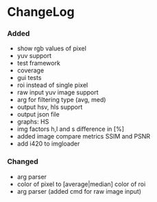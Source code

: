 ChangeLog
==========

### Added
 - show rgb values of pixel
 - yuv support
 - test framework
 - coverage
 - gui tests
 - roi instead of single pixel
 - raw input yuv image support
 - arg for filtering type (avg, med)
 - output hsv, hls support
 - output json file
 - graphs: HS
 - img factors h,l and s difference in [%]
 - added image compare metrics SSIM and PSNR
 - add i420 to imgloader

### Changed
 - arg parser
 - color of pixel to [average|median] color of roi
 - arg parser (added cmd for raw image input)
